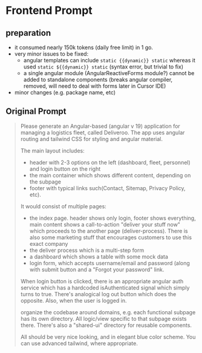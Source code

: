 # Frontend Prompt

## preparation

- it consumed nearly 150k tokens (daily free limit) in 1 go.
- very minor issues to be fixed:
  - angular templates can include `static {{dynamic}} static` whereas it used `static ${{dynamic}} static` (syntax
    error, but trivial to fix)
  - a single angular module (AngularReactiveForms module?) cannot be added to standalone components (breaks angular
    compiler, removed, will need to deal with forms later in Cursor IDE)
- minor changes (e.g. package name, etc)

## Original Prompt

> Please generate an Angular-based (angular v 19) application for managing a logistics fleet, called Deliveroo. The app
> uses angular routing and tailwind CSS for styling and angular material.
>
> The main layout includes:
>
> - header with 2-3 options on the left (dashboard, fleet, personnel) and login button on the right
> - the main container which shows different content, depending on the subpage
> - footer with typical links such(Contact, Sitemap, Privacy Policy, etc).
>
> It would consist of multiple pages:
>
> - the index page. header shows only login, footer shows everything, main content shows a call-to-action "deliver your
>   stuff now" which proceeds to the another page (deliver-process). There is also some marketing stuff that encourages
>   customers to use this exact company
> - the deliver process which is a multi-step form
> - a dashboard which shows a table with some mock data
> - login form, which accepts username/email and password (along with submit button and a "Forgot your password" link.
>
> When login button is clicked, there is an appropriate angular auth service which has a hardcoded isAuthenticated
> signal which simply turns to true. There's analogical log out button which does the opposite. Also, when the user is
> logged in.
>
> organize the codebase around domains, e.g. each functional subpage has its own directory. All logic/view specific to
> that subpage exists there. There's also a "shared-ui" directory for reusable components.
>
> All should be very nice looking, and in elegant blue color scheme. You can use advanced tailwind, where appropriate.
